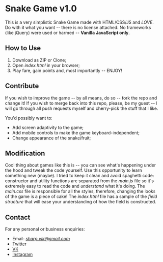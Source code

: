 # Snake Game v1.0

This is a very simplistic Snake Game made with HTML/CSS/JS and *LOVE*. Do with it what you want -- there is no license attached. No frameworks (like jQuery) were used or harmed -- **Vanilla JavaScript only**.

## How to Use

1. Download as ZIP or Clone;
2. Open *index.html* in your browser;
3. Play fare, gain points and, most importantly -- ENJOY!

## Contribute

If you wish to improve the game -- by all means, do so -- fork the repo and change it! If you wish to merge back into this repo, please, be my guest -- I will go through all push requests myself and cherry-pick the stuff that I like. 

You'd possibly want to:

+ Add screen adaptivity to the game;
+ Add mobile controls to make the game keyboard-independent;
+ Change appearance of the snake/fruit;

## Modification

Cool thing about games like this is -- you can see what's happening under the hood and tweak the code yourself. Use this opportunity to learn something new (maybe). I tried to keep it clean and avoid spaghetti code: constructor and utility functions are separated from the *main.js* file so it's extremely easy to read the code and *understand* what it's doing. The *main.css* file is responsible for all the styles, therefore, changing the looks of the game is a piece of cake! The *index.html* file has a sample of the *field structure* that will ease your understanding of how the field is constructed.

## Contact

For any personal or business enquiries:

+ Email: *sharp.vik@gmail.com*
+ [Twitter](https://twitter.com/sharp_vik)
+ [VK](https://vk.com/perigrinus)
+ [Instagram](https://www.instagram.com/viktooooor)
